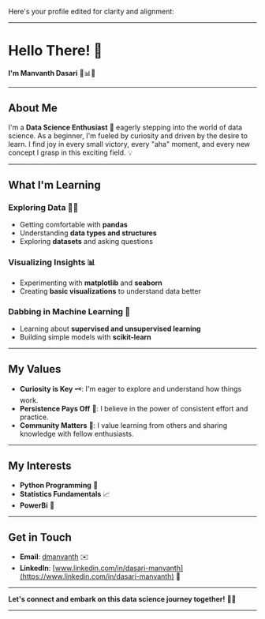 Here's your profile edited for clarity and alignment:

---

# Hello There! 👋  
**I'm Manvanth Dasari** 🔬📊🧠

---

## About Me  
I'm a **Data Science Enthusiast** 🌱 eagerly stepping into the world of data science. As a beginner, I'm fueled by curiosity and driven by the desire to learn. I find joy in every small victory, every "aha" moment, and every new concept I grasp in this exciting field. 💡

---

## What I'm Learning

### Exploring Data 🕵️‍♂️
- Getting comfortable with **pandas**
- Understanding **data types and structures**
- Exploring **datasets** and asking questions

### Visualizing Insights 📊
- Experimenting with **matplotlib** and **seaborn**
- Creating **basic visualizations** to understand data better

### Dabbing in Machine Learning 🤖
- Learning about **supervised and unsupervised learning**
- Building simple models with **scikit-learn**

---

## My Values
- **Curiosity is Key** 🗝️: I'm eager to explore and understand how things work.
- **Persistence Pays Off** 🚀: I believe in the power of consistent effort and practice.
- **Community Matters** 🌟: I value learning from others and sharing knowledge with fellow enthusiasts.

---

## My Interests
- **Python Programming** 🐍
- **Statistics Fundamentals** 📈
- **PowerBi** 🤖

---

## Get in Touch
- **Email**: [dmanvanth](mailto:dmanvanth@gmail.com) ✉️
- **LinkedIn**: [www.linkedin.com/in/dasari-manvanth](https://www.linkedin.com/in/dasari-manvanth) 🔗

---

**Let's connect and embark on this data science journey together!** 🚀🌌

---
